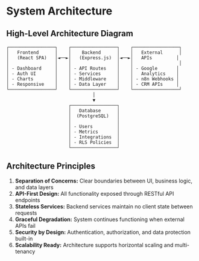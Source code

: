# System Architecture

## High-Level Architecture Diagram

```
┌─────────────────┐    ┌─────────────────┐    ┌─────────────────┐
│   Frontend      │    │    Backend      │    │   External      │
│   (React SPA)   │◄──►│   (Express.js)  │◄──►│   APIs         │
│                 │    │                 │    │                 │
│ - Dashboard     │    │ - API Routes    │    │ - Google       │
│ - Auth UI       │    │ - Services      │    │   Analytics    │
│ - Charts        │    │ - Middleware    │    │ - n8n Webhooks │
│ - Responsive    │    │ - Data Layer    │    │ - CRM APIs     │
└─────────────────┘    └─────────────────┘    └─────────────────┘
                                │
                                ▼
                       ┌─────────────────┐
                       │   Database      │
                       │  (PostgreSQL)   │
                       │                 │
                       │ - Users         │
                       │ - Metrics       │
                       │ - Integrations  │
                       │ - RLS Policies  │
                       └─────────────────┘
```

## Architecture Principles

1. **Separation of Concerns:** Clear boundaries between UI, business logic, and data layers
2. **API-First Design:** All functionality exposed through RESTful API endpoints
3. **Stateless Services:** Backend services maintain no client state between requests
4. **Graceful Degradation:** System continues functioning when external APIs fail
5. **Security by Design:** Authentication, authorization, and data protection built-in
6. **Scalability Ready:** Architecture supports horizontal scaling and multi-tenancy
